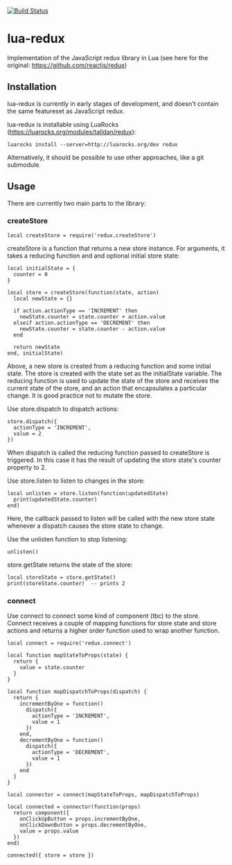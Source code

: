 [![Build Status](https://travis-ci.org/talldan/lua-redux.svg?branch=master)](https://travis-ci.org/talldan/lua-redux)

# lua-redux
Implementation of the JavaScript redux library in Lua
(see here for the original: https://github.com/reactjs/redux)

## Installation

lua-redux is currently in early stages of development, and doesn't contain the same featureset as JavaScript redux.

lua-redux is installable using LuaRocks (https://luarocks.org/modules/talldan/redux):

```
luarocks install --server=http://luarocks.org/dev redux
```

Alternatively, it should be possible to use other approaches, like a git submodule.

## Usage

There are currently two main parts to the library:

### createStore

```
local createStore = require('redux.createStore')
```

createStore is a function that returns a new store instance. For arguments, it 
takes a reducing function and and optional initial store state:

```
local initialState = {
  counter = 0
}

local store = createStore(function(state, action)
  local newState = {}

  if action.actionType == 'INCREMENT' then
    newState.counter = state.counter + action.value
  elseif action.actionType == 'DECREMENT' then
    newState.counter = state.counter - action.value
  end

  return newState
end, initialState)
```

Above, a new store is created from a reducing function and some initial state. 
The store is created with the state set as the initialState variable. The 
reducing function is used to update the state of the store and receives the
current state of the store, and an action that encapsulates a particular change.
It is good practice not to mutate the store.


Use store.dispatch to dispatch actions:

```
store.dispatch({
  actionType = 'INCREMENT',
  value = 2
})
```

When dispatch is called the reducing function passed to createStore is 
triggered. In this case it has the result of updating the store state's 
counter property to 2.


Use store.listen to listen to changes in the store:

```
local unlisten = store.listen(function(updatedState)
  print(updatedState.counter)
end)
```

Here, the callback passed to listen will be called with the new store state
whenever a dispatch causes the store state to change.


Use the unlisten function to stop listening:

```
unlisten()
```


store.getState returns the state of the store:

```
local storeState = store.getState()
print(storeState.counter)  -- prints 2
```

### connect

Use connect to connect some kind of component (tbc) to the store. Connect
receives a couple of mapping functions for store state and store actions and
returns a higher order function used to wrap another function.

```
local connect = require('redux.connect')

local function mapStateToProps(state) {
  return {
    value = state.counter
  }
}

local function mapDispatchToProps(dispatch) {
  return {
    incrementByOne = function()
      dispatch({
        actionType = 'INCREMENT',
        value = 1
      })
    end,
    decrementByOne = function()
      dispatch({
        actionType = 'DECREMENT',
        value = 1  
      })
    end
  }
}

local connector = connect(mapStateToProps, mapDispatchToProps)

local connected = connector(function(props)
  return component({
    onClickUpButton = props.incrementByOne,
    onClickDownButton = props.decrementByOne,
    value = props.value
  })
end)

connected({ store = store })
```
